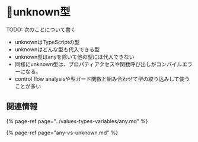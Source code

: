 # 🚧unknown型

TODO: 次のことについて書く

* unknownはTypeScriptの型
* unknownはどんな型も代入できる型
* unknown型はanyを除いて他の型には代入できない
* 同様にunknown型は、プロパティアクセスや関数呼び出しがコンパイルエラーになる。
* control flow analysisや型ガード関数と組み合わせて型の絞り込みして使うことが多い

## 関連情報

{% page-ref page="../values-types-variables/any.md" %}

{% page-ref page="any-vs-unknown.md" %}



